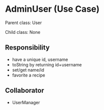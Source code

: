 # AdminUser (Use Case)

Parent class: User

Child class: None

## Responsibility

- have a unique id, username 
- toString by returning id+username 
- set/get name/id 
- favorite a recipe

## Collaborator 

- UserManager